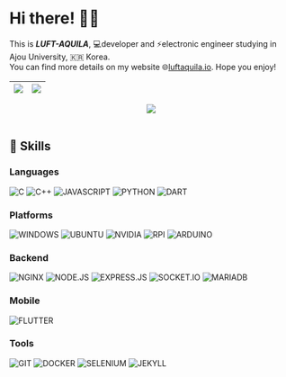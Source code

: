 # Hi there! 🙋‍♂️
This is _**LUFT-AQUILA**_, 💻developer and ⚡electronic engineer studying in Ajou University, 🇰🇷 Korea.  
You can find more details on my website 🌐[luftaquila.io](https://luftaquila.io). Hope you enjoy!

| <img src="https://github-readme-stats.vercel.app/api?username=luftaquila&show_icons=true&theme=vue&include_all_commits=true"> | <img src="https://github-readme-stats.vercel.app/api/top-langs/?username=luftaquila&layout=compact&theme=vue&langs_count=10&hide=html,css,scss,AutoHotKey"> |
| --- | --- |

<div align="center">
    <a href="https://github.com/luftaquila?tab=followers"><img src="https://img.shields.io/github/followers/luftaquila.svg?style=social&label=Follow&maxAge=z"></a>
</div>
<br>

## 🚀 Skills
### Languages
![C](https://img.shields.io/badge/C-00599C?style=for-the-badge&logo=c&logoColor=white)
![C++](https://img.shields.io/badge/C%2B%2B-00599C?style=for-the-badge&logo=c%2B%2B&logoColor=white)
![JAVASCRIPT](https://img.shields.io/badge/JavaScript-323330?style=for-the-badge&logo=javascript&logoColor=F7DF1E)
![PYTHON](https://img.shields.io/badge/Python-3776AB?style=for-the-badge&logo=python&logoColor=white)
![DART](https://img.shields.io/badge/Dart-0175C2?style=for-the-badge&logo=dart&logoColor=white)

### Platforms
![WINDOWS](https://img.shields.io/badge/Windows-0078D6?style=for-the-badge&logo=windows&logoColor=white)
![UBUNTU](https://img.shields.io/badge/Ubuntu-E95420?style=for-the-badge&logo=ubuntu&logoColor=white)
![NVIDIA](https://img.shields.io/badge/NVIDIA-JETSON-76B900?style=for-the-badge&logo=nvidia&logoColor=white)
![RPI](https://img.shields.io/badge/RASPBERRY%20PI-C51A4A.svg?&style=for-the-badge&logo=raspberry%20pi&logoColor=white)
![ARDUINO](https://img.shields.io/badge/Arduino-00979D?style=for-the-badge&logo=Arduino&logoColor=white)

### Backend
![NGINX](https://img.shields.io/badge/Nginx-009639?style=for-the-badge&logo=nginx&logoColor=white)
![NODE.JS](https://img.shields.io/badge/Node.js-339933?style=for-the-badge&logo=nodedotjs&logoColor=white)
![EXPRESS.JS](https://img.shields.io/badge/Express.js-000000?style=for-the-badge&logo=express&logoColor=white)
![SOCKET.IO](	https://img.shields.io/badge/Socket.io-010101?&style=for-the-badge&logo=Socket.io&logoColor=white)
![MARIADB](https://img.shields.io/badge/MariaDB-003545?style=for-the-badge&logo=mariadb&logoColor=white) 

### Mobile
![FLUTTER](https://img.shields.io/badge/Flutter-02569B?style=for-the-badge&logo=flutter&logoColor=white)

### Tools
![GIT](https://img.shields.io/badge/Git-F05032?style=for-the-badge&logo=git&logoColor=white)
![DOCKER](https://img.shields.io/badge/Docker-2CA5E0?style=for-the-badge&logo=docker&logoColor=white)
![SELENIUM](https://img.shields.io/badge/Selenium-43B02A?style=for-the-badge&logo=Selenium&logoColor=white)
![JEKYLL](https://img.shields.io/badge/Jekyll-CC0000?style=for-the-badge&logo=Jekyll&logoColor=white)

   
